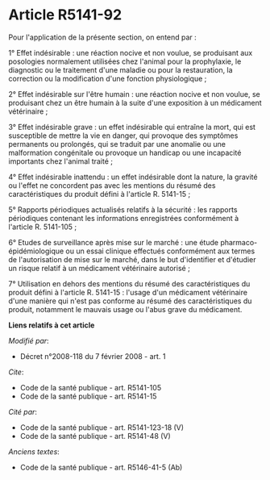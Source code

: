 # Article R5141-92

Pour l'application de la présente section, on entend par :

1° Effet indésirable : une réaction nocive et non voulue, se produisant aux posologies normalement utilisées chez l'animal
pour la prophylaxie, le diagnostic ou le traitement d'une maladie ou pour la restauration, la correction ou la modification
d'une fonction physiologique ;

2° Effet indésirable sur l'être humain : une réaction nocive et non voulue, se produisant chez un être humain à la suite
d'une exposition à un médicament vétérinaire ;

3° Effet indésirable grave : un effet indésirable qui entraîne la mort, qui est susceptible de mettre la vie en danger, qui
provoque des symptômes permanents ou prolongés, qui se traduit par une anomalie ou une malformation congénitale ou provoque
un handicap ou une incapacité importants chez l'animal traité ;

4° Effet indésirable inattendu : un effet indésirable dont la nature, la gravité ou l'effet ne concordent pas avec les
mentions du résumé des caractéristiques du produit défini à l'article R. 5141-15 ;

5° Rapports périodiques actualisés relatifs à la sécurité : les rapports périodiques contenant les informations enregistrées
conformément à l'article R. 5141-105 ;

6° Etudes de surveillance après mise sur le marché : une étude pharmaco-épidémiologique ou un essai clinique effectués
conformément aux termes de l'autorisation de mise sur le marché, dans le but d'identifier et d'étudier un risque relatif à un
médicament vétérinaire autorisé ;

7° Utilisation en dehors des mentions du résumé des caractéristiques du produit défini à l'article R. 5141-15 : l'usage d'un
médicament vétérinaire d'une manière qui n'est pas conforme au résumé des caractéristiques du produit, notamment le mauvais
usage ou l'abus grave du médicament.

**Liens relatifs à cet article**

_Modifié par_:

  - Décret n°2008-118 du 7 février 2008 - art. 1

_Cite_:

  - Code de la santé publique - art. R5141-105
  - Code de la santé publique - art. R5141-15

_Cité par_:

  - Code de la santé publique - art. R5141-123-18 (V)
  - Code de la santé publique - art. R5141-48 (V)

_Anciens textes_:

  - Code de la santé publique - art. R5146-41-5 (Ab)
